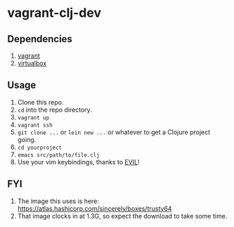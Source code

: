 # vagrant-clj-dev

## Dependencies
1. [vagrant](https://www.vagrantup.com/downloads)
2. [virtualbox](https://www.virtualbox.org/wiki/Downloads)

## Usage

1. Clone this repo.
1. ```cd``` into the repo directory.
1. ```vagrant up```
1. ```vagrant ssh```
1. ```git clone ...``` or ```lein new ...``` or whatever to get a Clojure
   project going.
1. ```cd yourproject```
1. ```emacs src/path/to/file.clj```
1. Use your vim keybindings, thanks to [EVIL](https://gitorious.org/evil/pages/Home)!

## FYI

1. The image this uses is here: https://atlas.hashicorp.com/sincerely/boxes/trusty64
1. That image clocks in at 1.3G, so expect the download to take some time.
